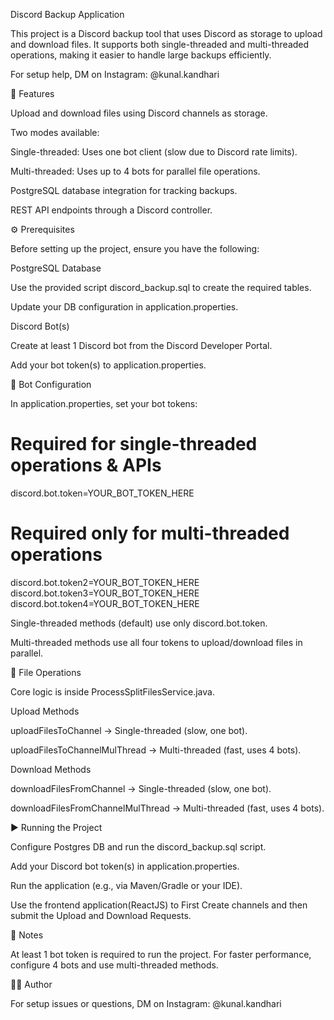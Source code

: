 Discord Backup Application

This project is a Discord backup tool that uses Discord as storage to upload and download files. It supports both single-threaded and multi-threaded operations, making it easier to handle large backups efficiently.

For setup help, DM on Instagram: @kunal.kandhari


🚀 Features

Upload and download files using Discord channels as storage.

Two modes available:

Single-threaded: Uses one bot client (slow due to Discord rate limits).

Multi-threaded: Uses up to 4 bots for parallel file operations.


PostgreSQL database integration for tracking backups.

REST API endpoints through a Discord controller.


⚙️ Prerequisites

Before setting up the project, ensure you have the following:

PostgreSQL Database

Use the provided script discord_backup.sql to create the required tables.

Update your DB configuration in application.properties.


Discord Bot(s)

Create at least 1 Discord bot from the Discord Developer Portal.

Add your bot token(s) to application.properties.


🔑 Bot Configuration

In application.properties, set your bot tokens:

# Required for single-threaded operations & APIs
discord.bot.token=YOUR_BOT_TOKEN_HERE  

# Required only for multi-threaded operations
discord.bot.token2=YOUR_BOT_TOKEN_HERE  
discord.bot.token3=YOUR_BOT_TOKEN_HERE  
discord.bot.token4=YOUR_BOT_TOKEN_HERE  



Single-threaded methods (default) use only discord.bot.token.

Multi-threaded methods use all four tokens to upload/download files in parallel.


📂 File Operations

Core logic is inside ProcessSplitFilesService.java.

Upload Methods

uploadFilesToChannel → Single-threaded (slow, one bot).

uploadFilesToChannelMulThread → Multi-threaded (fast, uses 4 bots).

Download Methods

downloadFilesFromChannel → Single-threaded (slow, one bot).

downloadFilesFromChannelMulThread → Multi-threaded (fast, uses 4 bots).


▶️ Running the Project

Configure Postgres DB and run the discord_backup.sql script.

Add your Discord bot token(s) in application.properties.

Run the application (e.g., via Maven/Gradle or your IDE).

Use the frontend application(ReactJS) to First Create channels and then submit the Upload and Download Requests.


📌 Notes

At least 1 bot token is required to run the project.
For faster performance, configure 4 bots and use multi-threaded methods.


👨‍💻 Author

For setup issues or questions, DM on Instagram: @kunal.kandhari
